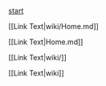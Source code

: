 [start](wiki/Home.md)

[[Link Text|wiki/Home.md]]

[[Link Text|Home.md]]

[[Link Text|wiki/]]

[[Link Text|wiki]]
